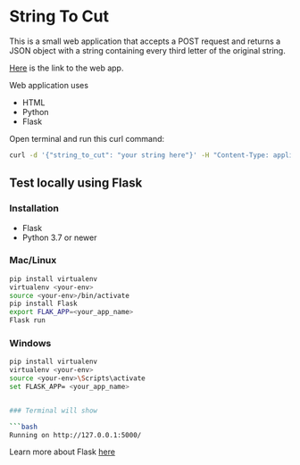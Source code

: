# String To Cut

This is a small web application that accepts a POST request and returns a JSON object with a string containing
every third letter of the original string.

[Here](https://rosita-flask-app.glitch.me/) is the link to the web app.

Web application uses
- HTML
- Python
- Flask


Open terminal and run this curl command:

```bash
curl -d '{"string_to_cut": "your string here"}' -H "Content-Type: application/json" -X POST http://rosita-flask-app.glitch.me/test
```


## Test locally using Flask


### Installation
- Flask
- Python 3.7 or newer

### Mac/Linux 
```bash
pip install virtualenv
virtualenv <your-env>
source <your-env>/bin/activate
pip install Flask 
export FLAK_APP=<your_app_name>
Flask run
```

### Windows 
```bash
pip install virtualenv
virtualenv <your-env>
source <your-env>\Scripts\activate
set FLASK_APP= <your_app_name>


### Terminal will show

```bash
Running on http://127.0.0.1:5000/
```

Learn more about Flask [here](https://flask.palletsprojects.com/en/2.1.x/)
